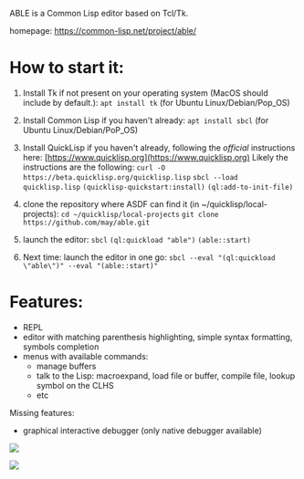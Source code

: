 ABLE is a Common Lisp editor based on Tcl/Tk.

homepage: https://common-lisp.net/project/able/

# How to start it:
1. Install Tk if not present on your operating system (MacOS should include by default.):
    `apt install tk` (for Ubuntu Linux/Debian/Pop_OS)

2. Install Common Lisp if you haven't already:
    `apt install sbcl` (for Ubuntu Linux/Debian/PoP_OS)

3. Install QuickLisp if you haven't already, following the *official* instructions here: [https://www.quicklisp.org](https://www.quicklisp.org)
        Likely the instructions are the following:
               `curl -O https://beta.quicklisp.org/quicklisp.lisp`
               `sbcl --load quicklisp.lisp`
               `(quicklisp-quickstart:install)`
               `(ql:add-to-init-file)`

4. clone the repository where ASDF can find it (in ~/quicklisp/local-projects):
    `cd ~/quicklisp/local-projects`
    `git clone https://github.com/may/able.git`

5. launch the editor:
    `sbcl`
    `(ql:quickload "able")`
    `(able::start)`
   
7. Next time: launch the editor in one go:
`sbcl --eval "(ql:quickload \"able\")" --eval "(able::start)"`

# Features:

- REPL
- editor with matching parenthesis highlighting, simple syntax formatting, symbols completion
- menus with available commands:
  - manage buffers
  - talk to the Lisp: macroexpand, load file or buffer, compile file, lookup symbol on the CLHS
  - etc


Missing features:

- graphical interactive debugger (only native debugger available)

![](able1.png)

![](able2.png)
